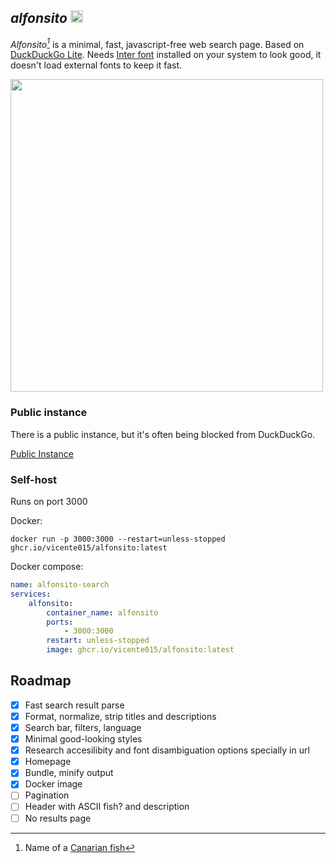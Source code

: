 ## *alfonsito* <img src="https://github.com/user-attachments/assets/38b8b3a9-b1bd-48e7-aba9-abe417eb99c3" height="20px"></img> 

*Alfonsito[^1]* is a minimal, fast, javascript-free web search page.
Based on [DuckDuckGo Lite](https://lite.duckduckgo.com/lite).
Needs [Inter font](https://rsms.me/inter/) installed on your system to look good, it doesn't load external fonts to keep it fast.

<img src="https://github.com/user-attachments/assets/8b664e94-25a0-4c79-90bb-769d2eb2182a" height="500px"></img>

### Public instance
There is a public instance, but it's often being blocked from DuckDuckGo.

[Public Instance](https://alfonsito.vicente015.dev/)

### Self-host
Runs on port 3000

Docker:
```shell
docker run -p 3000:3000 --restart=unless-stopped ghcr.io/vicente015/alfonsito:latest
```

Docker compose:

```yaml
name: alfonsito-search
services:
    alfonsito:
        container_name: alfonsito
        ports:
            - 3000:3000
        restart: unless-stopped
        image: ghcr.io/vicente015/alfonsito:latest
```

## Roadmap

- [X] Fast search result parse
- [X] Format, normalize, strip titles and descriptions
- [X] Search bar, filters, language
- [X] Minimal good-looking styles
- [X] Research accesilibity and font disambiguation options specially in url
- [X] Homepage
- [X] Bundle, minify output
- [X] Docker image
- [ ] Pagination
- [ ] Header with ASCII fish? and description
- [ ] No results page

[^1]: Name of a [Canarian fish](https://www3.gobiernodecanarias.org/medusa/mediateca/ecoescuela/?attachment_id=7054)
